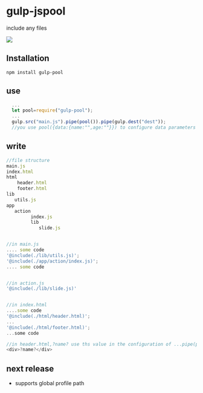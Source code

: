 #   gulp-jspool   #

include any files

![](https://img.shields.io/npm/v/gulp-pool.svg?style=flat)

## Installation
```base
npm install gulp-pool
```

## use
```js  
  ...
  let pool=require("gulp-pool");
  ...
  gulp.src("main.js").pipe(pool()).pipe(gulp.dest("dest"));
  //you use pool({data:{name:"",age:""}}) to configure data parameters in the template
```

## write
```js
//file structure
main.js
index.html
html
    header.html
    footer.html
lib  
   utils.js
app
   action
         index.js
         lib
            slide.js


//in main.js
.... some code
'@include(./lib/utils.js)';
'@include(./app/action/index.js)';
.... some code


//in action.js
'@include(./lib/slide.js)'


//in index.html
....some code
'@include(./html/header.html)';
...
'@include(./html/footer.html)';
...some code

//in header.html,?name? use ths value in the configuration of ...pipe(pool({name:"your"}))
<div>?name?</div>

```

## next release
* supports global profile path
